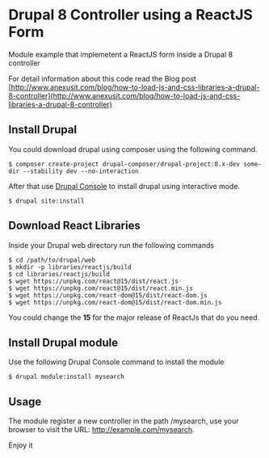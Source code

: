 # Drupal 8 Controller using a ReactJS Form

Module example that implemetent a ReactJS form inside a Drupal 8 controller

For detail information about this code read the Blog post [http://www.anexusit.com/blog/how-to-load-js-and-css-libraries-a-drupal-8-controller](http://www.anexusit.com/blog/how-to-load-js-and-css-libraries-a-drupal-8-controller)

## Install Drupal

You could download drupal using composer using the following command.

```
$ composer create-project drupal-composer/drupal-project:8.x-dev some-dir --stability dev --no-interaction
```

After that use [Drupal Console](http://drupalconsole.com) to install drupal using interactive mode.

```
$ drupal site:install
```

## Download React Libraries

Inside your Drupal web directory run the following commands

```
$ cd /path/to/drupal/web
$ mkdir -p libraries/reactjs/build
$ cd libraries/reactjs/build
$ wget https://unpkg.com/react@15/dist/react.js
$ wget https://unpkg.com/react@15/dist/react.min.js
$ wget https://unpkg.com/react-dom@15/dist/react-dom.js
$ wget https://unpkg.com/react-dom@15/dist/react-dom.min.js
```
You could change the **15** for the major release of ReactJs that do you need.

## Install Drupal module

Use the following Drupal Console command to install the module

```
$ drupal module:install mysearch
```

## Usage

The module register a new controller in the path /mysearch, use your browser to visit the URL: http://example.com/mysearch.

Enjoy it
